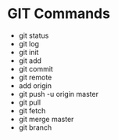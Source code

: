# GIT Commands

- git status
- git log
- git init
- git add
- git commit
- git remote
- add origin
- git push -u origin master
- git pull
- git fetch
- git merge master
- git branch
